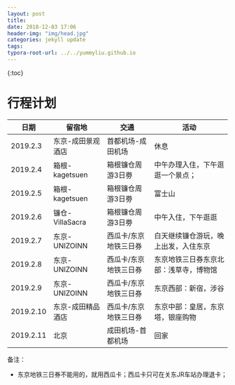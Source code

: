 ```yaml
---
layout: post
title: 
date: 2018-12-03 17:06
header-img: "img/head.jpg"
categories: jekyll update
tags:
typora-root-url: ../../yummyliu.github.io
---
```

{:toc}



# 行程计划

| 日期      | 留宿地            | 交通                  | 活动                                   |
| --------- | ----------------- | --------------------- | -------------------------------------- |
| 2019.2.3  | 东京-成田景观酒店 | 首都机场-成田机场     | 休息                                   |
| 2019.2.4  | 箱根-kagetsuen    | 箱根镰仓周游3日劵     | 中午办理入住，下午逛逛一个景点；       |
| 2019.2.5  | 箱根-kagetsuen    | 箱根镰仓周游3日劵     | 富士山                                 |
| 2019.2.6  | 镰仓-VillaSacra   | 箱根镰仓周游3日劵     | 中午入住，下午逛逛                     |
| 2019.2.7  | 东京-UNIZOINN     | 西瓜卡/东京地铁三日券 | 白天继续镰仓游玩，晚上出发，入住东京   |
| 2019.2.8  | 东京-UNIZOINN     | 西瓜卡/东京地铁三日券 | 东京地铁三日券东京北部：浅草寺，博物馆 |
| 2019.2.9  | 东京-UNIZOINN     | 西瓜卡/东京地铁三日券 | 东京西部：新宿，涉谷                   |
| 2019.2.10 | 东京-成田精品酒店 | 西瓜卡/东京地铁三日券 | 东京中部：皇居，东京塔，银座购物       |
| 2019.2.11 | 北京              | 成田机场-首都机场     | 回家                                   |

备注：

+ 东京地铁三日券不能用的，就用西瓜卡；西瓜卡只可在关东JR车站办理退卡；

